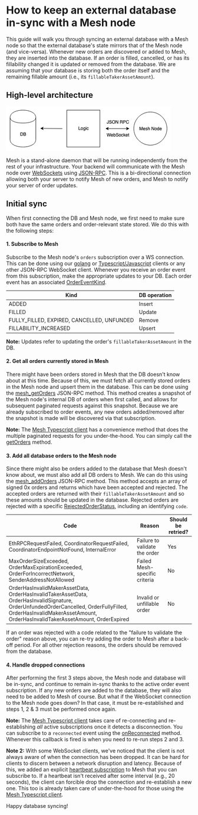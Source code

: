 # How to keep an external database in-sync with a Mesh node

This guide will walk you through syncing an external database with a Mesh node so that the external database's state mirrors that of the Mesh node (and vice-versa). Whenever new orders are discovered or added to Mesh, they are inserted into the database. If an order is filled, cancelled, or has its fillability changed it is updated or removed from the database. We are assuming that your database is storing both the order itself and the remaining fillable amount (i.e., its `fillableTakerAssetAmount`).

## High-level architecture

<img src="./mesh_db_sync_diagram.png" />

Mesh is a stand-alone daemon that will be running independently from the rest of your infrastructure. Your backend will communicate with the Mesh node over [WebSockets](https://en.wikipedia.org/wiki/WebSocket) using [JSON-RPC](https://www.jsonrpc.org/). This is a bi-directional connection allowing both your server to notify Mesh of new orders, and Mesh to notify your server of order updates.

## Initial sync

When first connecting the DB and Mesh node, we first need to make sure both have the same orders and order-relevant state stored. We do this with the following steps:

#### 1. Subscribe to Mesh

Subscribe to the Mesh node's `orders` subscription over a WS connection. This can be done using our [golang](https://godoc.org/github.com/0xProject/0x-mesh/rpc) or [Typescript/Javascript](./json-rpc-clients/typescript) clients or any other JSON-RPC WebSocket client. Whenever you receive an order event from this subscription, make the appropriate updates to your DB. Each order event has an associated [OrderEventKind](https://godoc.org/github.com/0xProject/0x-mesh/zeroex#pkg-constants).

| Kind                                       | DB operation                    |
|--------------------------------------------|---------------------------------|
| ADDED                                      | Insert                    |
| FILLED                                     | Update |
| FULLY_FILLED, EXPIRED, CANCELLED, UNFUNDED | Remove                    |
| FILLABILITY_INCREASED                      | Upsert             |

**Note:** Updates refer to updating the order's `fillableTakerAssetAmount` in the DB.

#### 2. Get all orders currently stored in Mesh

There might have been orders stored in Mesh that the DB doesn't know about at this time. Because of this, we must fetch all currently stored orders in the Mesh node and upsert them in the database. This can be done using the [mesh_getOrders](./USAGE.md#mesh_getorders) JSON-RPC method. This method creates a snapshot of the Mesh node's internal DB of orders when first called, and allows for subsequent paginated requests against this snapshot. Because we are already subscribed to order events, any new orders added/removed after the snapshot is made will be discovered via that subscription.

**Note:** The [Mesh Typescript client](./json-rpc-clients/typescript) has a convenience method that does the multiple paginated requests for you under-the-hood. You can simply call the [getOrders](./json-rpc-clients/typescript/classes/_ws_client_.wsclient#getordersasync) method.

#### 3. Add all database orders to the Mesh node

Since there might also be orders added to the database that Mesh doesn't know about, we must also add all DB orders to Mesh. We can do this using the [mesh_addOrders](./USAGE.md#mesh_addorders) JSON-RPC method. This method accepts an array of signed 0x orders and returns which have been accepted and rejected. The accepted orders are returned with their `fillableTakerAssetAmount` and so these amounts should be updated in the database. Rejected orders are rejected with a specific [RejectedOrderStatus](https://godoc.org/github.com/0xProject/0x-mesh/zeroex#pkg-variables), including an identifying `code`.

| Code                                                                                                                                                                                                                  | Reason                        | Should be retried? |
|-----------------------------------------------------------------------------------------------------------------------------------------------------------------------------------------------------------------------|-------------------------------|--------------------|
| EthRPCRequestFailed, CoordinatorRequestFailed, CoordinatorEndpointNotFound, InternalError                                                                                                                             | Failure to validate the order     | Yes                |
| MaxOrderSizeExceeded, OrderMaxExpirationExceeded, OrderForIncorrectNetwork, SenderAddressNotAllowed                                                                                                                   | Failed Mesh-specific criteria | No                 |
| OrderHasInvalidMakerAssetData, OrderHasInvalidTakerAssetData, OrderHasInvalidSignature, OrderUnfundedOrderCancelled, OrderFullyFilled, OrderHasInvalidMakerAssetAmount, OrderHasInvalidTakerAssetAmount, OrderExpired | Invalid or unfillable order   | No                 |

If an order was rejected with a code related to the "failure to validate the order" reason above, you can re-try adding the order to Mesh after a back-off period. For all other rejection reasons, the orders should be removed from the database.

#### 4. Handle dropped connections

After performing the first 3 steps above, the Mesh node and database will be in-sync, and continue to remain in-sync thanks to the active order event subscription. If any new orders are added to the database, they will also need to be added to Mesh of course. But what if the WebSocket connection to the Mesh node goes down? In that case, it must be re-established and steps 1, 2 & 3 must be performed once again.

**Note:** The [Mesh Typescript client](./json-rpc-clients/typescript/classes/_ws_client_.wsclient#getordersasync) takes care of re-connecting and re-establishing _all_ active subscriptions once it detects a disconnection. You can subscribe to a `reconnected` event using the [onReconnected](./json-rpc-clients/typescript/classes/_ws_client_.wsclient#onreconnected) method. Whenever this callback is fired is when you need to re-run steps 2 and 3.

**Note 2:** With some WebSocket clients, we've noticed that the client is not always aware of when the connection has been dropped. It can be hard for clients to discern between a network disruption and latency. Because of this, we added an explicit [heartbeat subscription](./USAGE.md#mesh_subscribe-to-heartbeat-topic) to Mesh that you can subscribe to. If a heartbeat isn't received after some interval (e.g., 20 seconds), the client can forcible drop the connection and re-establish a new one. This too is already taken care of under-the-hood for those using the [Mesh Typescript client](./json-rpc-clients/typescript/classes/_ws_client_.wsclient#getordersasync).

Happy database syncing!

